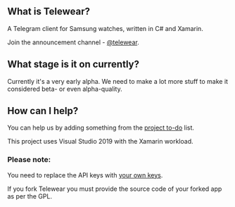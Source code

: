## What is Telewear?
A Telegram client for Samsung watches, written in C# and Xamarin.

Join the announcement channel - [@telewear](https://t.me/telewear).

## What stage is it on currently?
Currently it's a very early alpha. We need to make a lot more stuff to make it considered beta- or even alpha-quality.

## How can I help?
You can help us by adding something from the [project to-do](https://github.com/telewear/telewear/projects/1) list.

This project uses Visual Studio 2019 with the Xamarin workload.

### Please note:
You need to replace the API keys with [your own keys](https://core.telegram.org/api/obtaining_api_id).

If you fork Telewear you must provide the source code of your forked app as per the GPL.
